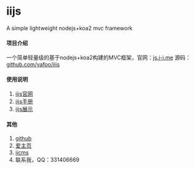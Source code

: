 # iijs
A simple lightweight nodejs+koa2 mvc framework

#### 项目介绍
一个简单轻量级的基于nodejs+koa2构建的MVC框架，官网：[js.i-i.me](http://js.i-i.me/ "iijs") 源码：[github.com/yafoo/iijs](https://github.com/yafoo/iijs "github")
	

#### 使用说明

1. [iijs官网](http://js.i-i.me/ "iijs官网")
2. [iijs手册](http://js.i-i.me/doc "iijs手册")
3. [iijs展示](http://js.i-i.me/hello "iijs展示")

#### 其他

1. [github](https://github.com/yafoo/iijs "github")
2. [爱主页](https://www.i-i.me/ "爱主页 - 网址收藏分享平台！")
3. [iicms](https://cms.i-i.me/ "iicms内容管理系统")
4. 联系我，QQ：331406669
